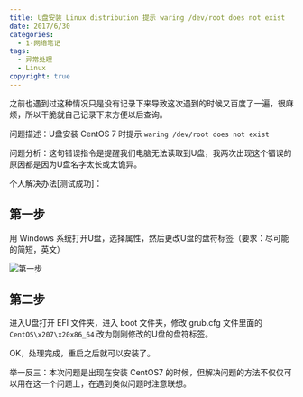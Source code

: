 ```yaml
---
title: U盘安装 Linux distribution 提示 waring /dev/root does not exist
date: 2017/6/30
categories:
  - 1-网络笔记
tags:
  - 异常处理
  - Linux
copyright: true
---
```


之前也遇到过这种情况只是没有记录下来导致这次遇到的时候又百度了一遍，很麻烦，所以干脆就自己记录下来方便以后查询。

问题描述：U盘安装 CentOS 7 时提示 `waring /dev/root does not exist`

问题分析：这句错误指令是提醒我们电脑无法读取到U盘，我两次出现这个错误的原因都是因为U盘名字太长或太诡异。

个人解决办法[测试成功]：

## 第一步

用 Windows 系统打开U盘，选择属性，然后更改U盘的盘符标签（要求：尽可能的简短，英文）

![第一步][1]

## 第二步

进入U盘打开 EFI 文件夹，进入 boot 文件夹，修改 grub.cfg 文件里面的 `CentOS\x207\x20x86_64` 改为刚刚修改的U盘的盘符标签。

OK，处理完成，重启之后就可以安装了。

举一反三：本次问题是出现在安装 CentOS7 的时候，但解决问题的方法不仅仅可以用在这一个问题上，在遇到类似问题时注意联想。

[1]: https://www.blanc.site/img/27.png
[2]: https://www.blanc.site/img/28.png